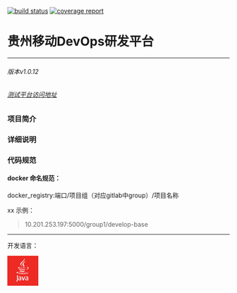 [![build status](http://192.168.31.127/cmcc/develop-base/badges/dev/build.svg)](http://192.168.31.127/cmcc/develop-base/commits/dev)
[![coverage report](https://code.dev.gz.cmcc/develop-base/develop-base/badges/dev/coverage.svg)](https://code.dev.gz.cmcc/develop-base/develop-base/commits/dev)

# 贵州移动DevOps研发平台
------------
###### 版本v1.0.12 
###### <a href="http://10.201.253.197:30000/">测试平台访问地址</a>

### 项目简介


### 详细说明


### 代码规范


#### docker 命名规范：
>
docker_registry:端口/项目组（对应gitlab中group）/项目名称

xx
示例：

> 10.201.253.197:5000/group1/develop-base    


***************

开发语言：

<img src="Code/develop-base/public/static/images/java.png"> 